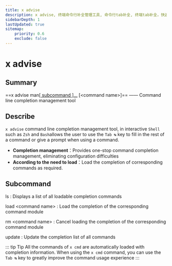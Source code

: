 ```yaml
---
title: x advise
description: x advise, 终端命令行补全管理工具, 命令行tab补全, 终端tab补全，快速生成命令行补全
sidebarDepth: 1
lastUpdated: true
sitemap:
    priority: 0.6
    exclude: false
---
```


# x advise

<Terminal :termIndex="6"/>

## Summary

==x advise man[[ subcommand ]...](#subcommand) [\<command name\>]== ——  Command line completion management tool

## Describe

`x advise` command line completion management tool, in interactive `Shell` such as `Zsh` and `Bash`allows the user to use the `Tab ↹` key to fill in the rest of a command or give a prompt when using a command.

- **Completion management**：Provides one-stop command completion management, eliminating configuration difficulties
- **According to the need to load**：Load the completion of corresponding commands as required.

## Subcommand

ls
:  Displays a list of all loadable completion commands

load \<command name\>
:  Load the completion of the corresponding command module

rm \<command name\>
:  Cancel loading the completion of the corresponding command module

update
:  Update the completion list of all commands

::: tip Tip
All the commands of `x cmd` are automatically loaded with completion information. When using the `x cmd` command, you can use the `Tab ↹` key to greatly improve the command usage experience
:::
